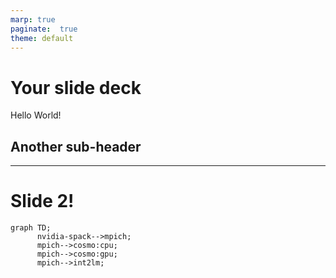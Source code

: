 ```yaml
---
marp: true
paginate:  true
theme: default
---
```


# Your slide deck

Hello World!

## Another sub-header

---

# Slide 2!


```mermaid
graph TD;
      nvidia-spack-->mpich;
      mpich-->cosmo:cpu;
      mpich-->cosmo:gpu;
      mpich-->int2lm;

```
